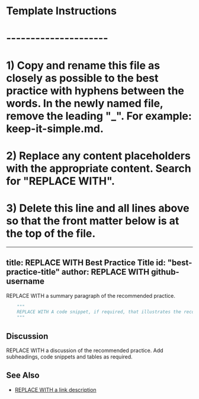 # Template Instructions
# ---------------------
# 1) Copy and rename this file as closely as possible to the best practice with hyphens between the words. In the newly named file, remove the leading "_". For example: keep-it-simple.md.
# 2) Replace any content placeholders with the appropriate content. Search for "REPLACE WITH".
# 3) Delete this line and all lines above so that the front matter below is at the top of the file. 
---
title: REPLACE WITH Best Practice Title
id: "best-practice-title"
author: REPLACE WITH github-username
---

REPLACE WITH a summary paragraph of the recommended practice.

```python
    """
    REPLACE WITH A code snippet, if required, that illustrates the recommended practice. Change the name of the language if needed. DELETE entire section if not required.
    """
```

## Discussion 

REPLACE WITH a discussion of the recommended practice. Add subheadings, code snippets and tables as required.

## See Also

* [REPLACE WITH a link description](http://www.google.com) 

